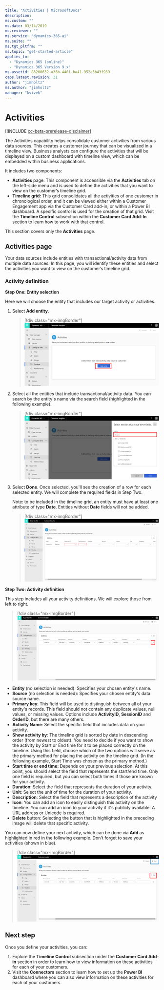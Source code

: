 ```yaml
---
title: "Activities | MicrosoftDocs"
description: 
ms.custom: ""
ms.date: 03/14/2019
ms.reviewer: ""
ms.service: "dynamics-365-ai"
ms.suite: ""
ms.tgt_pltfrm: ""
ms.topic: "get-started-article"
applies_to: 
  - "Dynamics 365 (online)"
  - "Dynamics 365 Version 9.x"
ms.assetid: 83200632-a36b-4401-ba41-952e5b43f939
caps.latest.revision: 31
author: "jimholtz"
ms.author: "jimholtz"
manager: "kvivek"
---
```

# Activities

[!INCLUDE [cc-beta-prerelease-disclaimer](../includes/cc-beta-prerelease-disclaimer.md)]

The Activities capability helps consolidate customer activities from various data sources. This creates a customer journey that can be visualized in a timeline view. Business analysts can configure the activities that will be displayed on a custom dashboard with timeline view, which can be embedded within business applications.

It includes two components:
- **Activities** page: This component is accessible via the **Activities** tab on the left-side menu and is used to define the activities that you want to view on the customer’s timeline grid.
- **Timeline grid:** This grid consolidates all the activities of one customer in chronological order, and it can be viewed either within a Customer Engagement app via the Customer Card add-in, or within a Power BI dashboard. A specific control is used for the creation of that grid. Visit the **Timeline Control** subsection within the **Customer Card Add-In** section to learn how to work with that control.

This section covers only the **Activities** page.

## Activities page

Your data sources include entities with transactional/activity data from multiple data sources. In this page, you will identify these entities and select the activities you want to view on the customer’s timeline grid.

### Activity definition

**Step One: Entity selection**

Here we will choose the entity that includes our target activity or activities.

1. Select **Add entity**.
  
   > [!div class="mx-imgBorder"] 
   > ![](media/activities-add-entity.png "Activities add entity")

2. Select all the entities that include transactional/activity data. You can search by the entity's name via the search field (highlighted in the following example).
   
   > [!div class="mx-imgBorder"] 
   > ![](media/activities-search-entities.png "Activities search entities")

3. Select **Done**. Once selected, you'll see the creation of a row for each selected entity. We will complete the required fields in Step Two. 

   Note: to be included in the timeline grid, an entity must have at least one attribute of type **Date**. Entities without **Date** fields will not be added.
 
   > [!div class="mx-imgBorder"] 
   > ![](media/activities-entities-define.png "Activities define entities")

**Step Two: Activity definition**

This step includes all your activity definitions. We will explore those from left to right.

> [!div class="mx-imgBorder"] 
> ![](media/activities-entities-close.png "Activities entities close")
    
- **Entity** (no selection is needed): Specifies your chosen entity's name.
- **Source** (no selection is needed): Specifies your chosen entity's data source name.
- **Primary key**: This field will be used to distinguish between all of your entity's records. This field should not contain any duplicate values, null values, or missing values. Options include **ActivityID**, **SessionID** and **OrderID**, but there are many others. 
- **Activity Name**: Select the specific field that includes data on your activity. 
- **Show activity by**: The timeline grid is sorted by date in descending order (from newest to oldest). You need to decide if you want to show the activity by Start or End time for it to be placed correctly on the timeline. Using this field, choose which of the two options will serve as the primary method for placing the activity on the timeline grid. (In the following example, Start Time was chosen as the primary method.)
- **Start time or end time:** Depends on your previous selection. At this point, you should select the field that represents the start/end time. Only one field is required, but you can select both times if those are known for your activity.
- **Duration**: Select the field that represents the duration of your activity.
- **Unit**: Select the unit of time for the duration of your activity.
- **Description**: Select the field that represents a description of the activity
- **Icon**: You can add an icon to easily distinguish this activity on the timeline. You can add an icon to your activity if it's publicly available. A URL address or Unicode is required.
- **Delete** button: Selecting the button that is highlighted in the preceding image will delete that specific activity.
  
You can now define your next activity, which can be done via **Add** as highlighted in red in the following example. Don't forget to save your activities (shown in blue).

> [!div class="mx-imgBorder"] 
> ![](media/activities-add-save-entity.png "Save and add activities entities")
   
## Next step
Once you define your activities, you can:
1. Explore the **Timeline Control** subsection under the **Customer Card Add-in** section in order to learn how to view information on these activities for each of your customers.
2. Visit the **Connectors** section to learn how to set up the **Power BI** dashboard where you can also view information on these activities for each of your customers.

